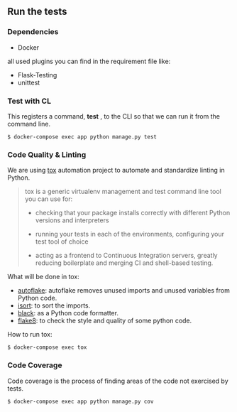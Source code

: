 ## Run the tests

### Dependencies

- Docker

all used plugins you can find in the requirement file like:

- Flask-Testing
- unittest

### Test with CL

This registers a command, **test** , to the CLI so that we can run it from the command line.

```
$ docker-compose exec app python manage.py test

```

### Code Quality & Linting

We are using [tox](https://tox.readthedocs.io/en/latest/) automation project to automate and
standardize linting in Python.

> tox is a generic virtualenv management and test command line tool you can use for:
>
>- checking that your package installs correctly with different Python versions and
   > interpreters
>
>- running your tests in each of the environments, configuring your test tool of choice
>
>- acting as a frontend to Continuous Integration servers, greatly reducing boilerplate and merging
   > CI and shell-based testing.

What will be done in tox:

- [autoflake](https://github.com/myint/autoflake): autoflake removes unused imports and unused
  variables from Python code.
- [isort](https://github.com/PyCQA/isort): to sort the imports.
- [black](https://github.com/psf/black): as a Python code formatter.
- [flake8](https://gitlab.com/pycqa/flake8): to check the style and quality of some python code.

How to run tox:

```
$ docker-compose exec tox
```

### Code Coverage

Code coverage is the process of finding areas of the code not exercised by tests.

```
$ docker-compose exec app python manage.py cov

```